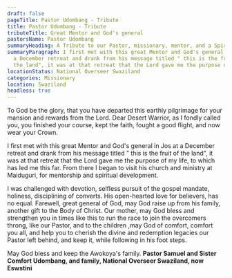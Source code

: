 ```yaml
---
draft: false
pageTitle: Pastor Udombang - Tribute
title: Pastor Udombang - Tribute
tributeTitle: Great Mentor and God's general
pastorsName: Pastor Udombang
summaryHeading: A Tribute to our Pastor, missionary, mentor, and a Spiritual Father
summaryParagraph: I first met with this great Mentor and God's general in Jos at
  a December retreat and drank from his message titled " this is the fruit of
  the land", it was at that retreat that the Lord gave me the purpose of my life
locationStatus: National Overseer Swaziland
categories: Missionary
location: Swaziland
headless: true
---
```

To God be the glory, that you have departed this earthly pilgrimage for your mansion and rewards from the Lord.
Dear  Desert Warrior, as I fondly called you, you finished your course, kept the faith, fought a good flight, and now wear your Crown.

I first met with this great Mentor and God's general in Jos at a December retreat and drank from his message titled " this is the fruit of the land", it was at that retreat that the Lord gave me the purpose of my life, to which has led me this far. From there I began to visit his church and ministry at Maiduguri, for mentorship and spiritual development.

I was challenged with devotion, selfless pursuit of the gospel mandate, holiness, disciplining of converts.
His open-hearted love for believers, has no equal.
Farewell, great general of God, may God raise up from his family, another gift to the Body of Christ.
Our mother, may God bless and strengthen you in times like this to run the race to join the overcomers throng, like our Pastor, and to the children ,may God of comfort, comfort you all, and help you to cherish the divine and redemption legacies our Pastor left behind, and keep it, while following in his foot steps.

May God bless and keep the Awokoya's family.
**Pastor Samuel and Sister Comfort Udombang, and family, National Overseer Swaziland, now Eswstini**